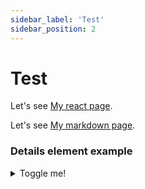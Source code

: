 ```yaml
---
sidebar_label: 'Test'
sidebar_position: 2
---
```


# Test

Let's see [My react page](/my-react-page).

Let's see [My markdown page](/my-markdown-page).

### Details element example

<details>
  <summary>Toggle me!</summary>
  <div>
    <div>This is the detailed content</div>
    <br/>
    <details>
      <summary>
        Nested toggle! Some surprise inside...
      </summary>
      <div>😲😲😲😲😲</div>
    </details>
  </div>
</details>